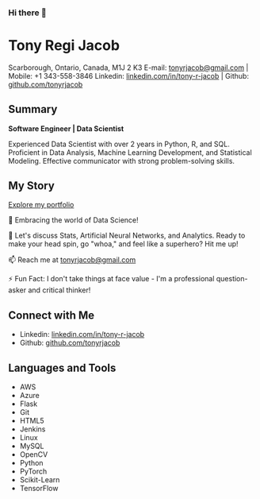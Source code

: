 ### Hi there 👋

# Tony Regi Jacob
Scarborough, Ontario, Canada, M1J 2 K3
E-mail: tonyrjacob@gmail.com | Mobile: +1 343-558-3846
Linkedin: [linkedin.com/in/tony-r-jacob](linkedin.com/in/tony-r-jacob) | Github: [github.com/tonyrjacob](github.com/tonyrjacob)
                                  
## Summary

**Software Engineer | Data Scientist**

Experienced Data Scientist with over 2 years in Python, R, and SQL. Proficient in Data Analysis, Machine Learning Development, and Statistical Modeling. Effective communicator with strong problem-solving skills.

## My Story

[Explore my portfolio]((https://tonyrjacob.github.io/))

🌱 Embracing the world of Data Science!

💬 Let's discuss Stats, Artificial Neural Networks, and Analytics. Ready to make your head spin, go "whoa," and feel like a superhero? Hit me up!

📫 Reach me at tonyrjacob@gmail.com

⚡ Fun Fact: I don't take things at face value - I'm a professional question-asker and critical thinker!

## Connect with Me

- Linkedin: [linkedin.com/in/tony-r-jacob](linkedin.com/in/tony-r-jacob)
- Github: [github.com/tonyrjacob](github.com/tonyrjacob)

## Languages and Tools

- AWS
- Azure
- Flask
- Git
- HTML5
- Jenkins
- Linux
- MySQL
- OpenCV
- Python
- PyTorch
- Scikit-Learn
- TensorFlow

